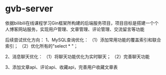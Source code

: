 # gvb-server
依据bilibili在线课程学习Gin框架所构建的后端服务项目，项目目标是搭建一个个人博客网站服务，实现用户管理、文章管理、评论管理、交流留言等功能

后续尝试优化方向：
1、MySQL查询优化：
（1）添加常用功能的覆盖索引和联合索引；
（2）优化所有的"select * "；

2、消息聊天优化：
（1）将聊天功能优化为实时聊天；
（2）完善聊天功能

3、添加文章api、评论api、收藏api，完善用户收藏文章表
